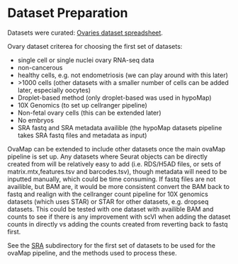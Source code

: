 # Dataset Preparation
Datasets were curated: [Ovaries dataset spreadsheet](https://docs.google.com/spreadsheets/d/1NVvpP0_stbEctTSCzAP7E7L0-xED6YaDVt1cIQiIbXU/edit#gid=0).

Ovary dataset criterea for choosing the first set of datasets:
- single cell or single nuclei ovary RNA-seq data
- non-cancerous
- healthy cells, e.g. not endometriosis (we can play around with this later)
- \>1000 cells (other datasets with a smaller number of cells can be added later, especially oocytes) 
- Droplet-based method (only droplet-based was used in hypoMap)
- 10X Genomics (to set up cellranger pipeline)
- Non-fetal ovary cells (this can be extended later)
- No embryos
- SRA fastq and SRA metadata availible (the hypoMap datasets pipeline takes SRA fastq files and metadata as input)

OvaMap can be extended to include other datasets once the main ovaMap pipeline is set up. Any datasets where Seurat objects can be directly created from will be relatively easy to add (i.e. RDS/H5AD files, or sets of matrix.mtx,features.tsv and barcodes.tsv), though metadata will need to be inputted manually, which could be time consuming. If fastq files are not availible, but BAM are, it would be more consistent convert the BAM back to fastq and realign with the cellranger count pipeline for 10X genomics datasets (which uses STAR) or STAR for other datasets, e.g. dropseq datasets. This could be tested with one dataset with availible BAM and counts to see if there is any improvement with scVI when adding the dataset counts in directly vs adding the counts created from reverting back to fastq first.

See the [SRA](https://github.com/melparker101/OvaMap/tree/main/dataset_prep/SRA) subdirectory for the first set of datasets to be used for the ovaMap pipeline, and the methods used to process these.

